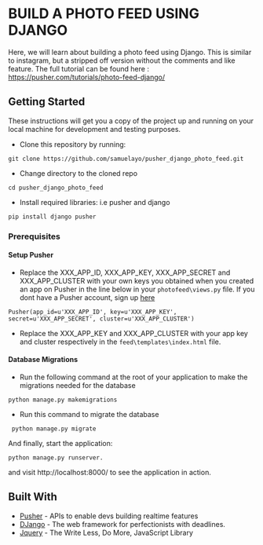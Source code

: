 # BUILD A PHOTO FEED USING DJANGO

Here, we will learn about building a photo feed using Django. This is similar to instagram, but a stripped off version without the comments and like feature. The full tutorial can be found here : [https://pusher.com/tutorials/photo-feed-django/ ](https://pusher.com/tutorials/photo-feed-django/) 

## Getting Started

These instructions will get you a copy of the project up and running on your local machine for development and testing purposes. 

- Clone this repository by running: 
```
git clone https://github.com/samuelayo/pusher_django_photo_feed.git
```
- Change directory to the cloned repo
```
cd pusher_django_photo_feed
```
- Install required libraries: i.e pusher and django
```
pip install django pusher
```

### Prerequisites

#### Setup Pusher

- Replace the XXX_APP_ID, XXX_APP_KEY, XXX_APP_SECRET and XXX_APP_CLUSTER with your own keys you obtained when you created an app on Pusher in the line below in your `photofeed\views.py` file. If you dont have a Pusher account, sign up [here](Https://pusher.com) 
```
Pusher(app_id=u'XXX_APP_ID', key=u'XXX_APP_KEY', secret=u'XXX_APP_SECRET', cluster=u'XXX_APP_CLUSTER')
```
- Replace the XXX_APP_KEY and XXX_APP_CLUSTER with your app key and cluster respectively in the `feed\templates\index.html` file.


#### Database Migrations
 - Run the following command at the root of your application to  make the migrations needed for the database
 
 ```
 python manage.py makemigrations
 ```
 
 - Run this command to migrate the database
 
 ```
  python manage.py migrate
 ```

And finally, start the application:

```
python manage.py runserver.
```
and visit http://localhost:8000/ to see the application in action.
## Built With

* [Pusher](https://pusher.com/) - APIs to enable devs building realtime features
* [DJango](https://docs.djangoproject.com/) - The web framework for perfectionists with deadlines. 
* [Jquery](https://jquery.com/) - The Write Less, Do More, JavaScript Library

